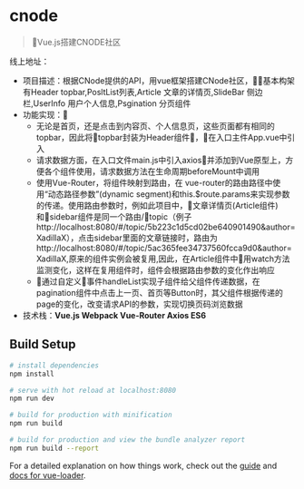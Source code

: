 # cnode

> Vue.js搭建CNODE社区

线上地址：
* 项目描述：根据CNode提供的API，用vue框架搭建CNode社区，基本构架有Header topbar,PosltList列表,Article 文章的详情页,SlideBar 侧边栏,UserInfo 用户个人信息,Psgination 分页组件
* 功能实现：
   * 无论是首页，还是点击到内容页、个人信息页，这些页面都有相同的topbar，因此将topbar封装为Header组件，在入口主件App.vue中引入
   * 请求数据方面，在入口文件main.js中引入axios并添加到Vue原型上，方便各个组件使用，请求数据方法在生命周期beforeMount中调用
   * 使用Vue-Router，将组件映射到路由，在 vue-router的路由路径中使用“动态路径参数”(dynamic segment)和this.$route.params来实现参数的传递。使用路由参数时，例如此项目中，文章详情页(Article组件)和sidebar组件是同一个路由/topic（例子http://localhost:8080/#/topic/5b223c1d5cd02be640901490&author=XadillaX），点击sidebar里面的文章链接时，路由为http://localhost:8080/#/topic/5ac365fee34737560fcca9d0&author=XadillaX,原来的组件实例会被复用,因此，在Article组件中用watch方法监测变化，这样在复用组件时，组件会根据路由参数的变化作出响应
   * 通过自定义事件handleList实现子组件给父组件传递数据，在pagination组件中点击上一页、首页等Button时，其父组件根据传递的page的变化，改变请求API的参数，实现切换页码浏览数据
* 技术栈：**Vue.js Webpack Vue-Router Axios ES6**


## Build Setup

``` bash
# install dependencies
npm install

# serve with hot reload at localhost:8080
npm run dev

# build for production with minification
npm run build

# build for production and view the bundle analyzer report
npm run build --report
```

For a detailed explanation on how things work, check out the [guide](http://vuejs-templates.github.io/webpack/) and [docs for vue-loader](http://vuejs.github.io/vue-loader).
